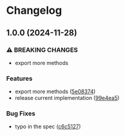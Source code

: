 # Changelog

## 1.0.0 (2024-11-28)


### ⚠ BREAKING CHANGES

* export more methods

### Features

* export more methods ([5e08374](https://github.com/Gozala/merkle-reference/commit/5e083744b87004d0e69daeda79611d25b176a500))
* release current implementation ([99e4ea5](https://github.com/Gozala/merkle-reference/commit/99e4ea5364fba2d7b29d8bf572946c5cfd2eaef5))


### Bug Fixes

* typo in the spec ([c6c5127](https://github.com/Gozala/merkle-reference/commit/c6c5127a4841c0cdb06b98977f1484c4b06b2675))
